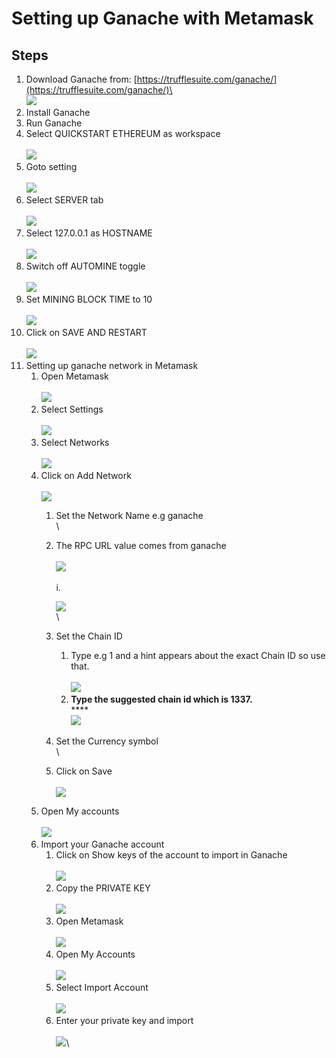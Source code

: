 # Setting up Ganache with Metamask



## Steps

1. Download Ganache from: [https://trufflesuite.com/ganache/](https://trufflesuite.com/ganache/)\
   \
   ![](<../.gitbook/assets/image (16).png>)
2. Install Ganache
3. Run Ganache
4. Select QUICKSTART ETHEREUM as workspace\
   \
   ![](<../.gitbook/assets/image (22).png>)
5. Goto setting\
   \
   ![](<../.gitbook/assets/image (14).png>)
6. Select SERVER tab\
   \
   ![](<../.gitbook/assets/image (20).png>)
7. Select 127.0.0.1 as HOSTNAME\
   \
   ![](<../.gitbook/assets/image (25).png>)
8. Switch off AUTOMINE toggle\
   \
   ![](<../.gitbook/assets/image (35).png>)
9. Set MINING BLOCK TIME to 10\
   \
   ![](<../.gitbook/assets/image (4).png>)
10. Click on SAVE AND RESTART\
    \
    ![](<../.gitbook/assets/image (5).png>)
11. Setting up ganache network in Metamask
    1. Open Metamask\
       \
       ![](<../.gitbook/assets/image (6).png>)
    2. Select Settings\
       \
       ![](<../.gitbook/assets/image (31).png>)
    3. Select Networks\
       \
       ![](<../.gitbook/assets/image (2).png>)
    4. Click on Add Network\
       \
       ![](<../.gitbook/assets/image (32).png>)
       1. Set the Network Name e.g ganache\
          \

       2.  The RPC URL value comes from ganache\
           \
           ![](<../.gitbook/assets/image (33).png>)\
           \
           &#x20;                                                              i.      &#x20;

           ![](<../.gitbook/assets/image (34).png>)\
           \

       3. Set the Chain ID
          1. Type e.g 1 and a hint appears about the exact Chain ID so use that.\
             \
             ![](<../.gitbook/assets/image (28).png>)
          2. **Type the suggested chain id which is 1337.**\
             ****\
             ****![](../.gitbook/assets/image.png)****
       4. Set the Currency symbol\
          \

       5. Click on Save\
          \
          ![](<../.gitbook/assets/image (23).png>)
    5. Open My accounts\
       \
       ![](<../.gitbook/assets/image (26).png>)
    6. Import your Ganache account&#x20;
       1. Click on Show keys of the account to import in Ganache\
          \
          ![](<../.gitbook/assets/image (21).png>)
       2. Copy the PRIVATE KEY\
          \
          ![](<../.gitbook/assets/image (19).png>)
       3. Open Metamask\
          \
          ![](<../.gitbook/assets/image (13).png>)
       4. Open My Accounts\
          \
          ![](<../.gitbook/assets/image (15).png>)
       5. Select Import Account\
          \
          ![](<../.gitbook/assets/image (18).png>)
       6. Enter your private key and import\
          \
          ![](<../.gitbook/assets/image (7).png>)\
